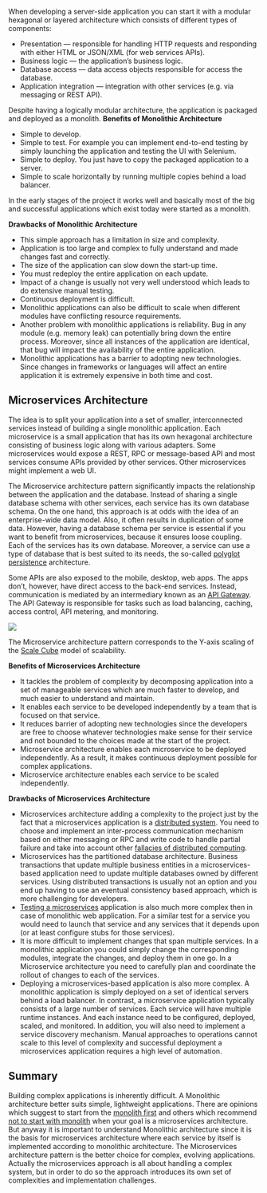 When developing a server-side application you can start it with a modular hexagonal or layered architecture which consists of different types of components:

-   Presentation — responsible for handling HTTP requests and responding with either HTML or JSON/XML (for web services APIs).
-   Business logic — the application’s business logic.
-   Database access — data access objects responsible for access the database.
-   Application integration — integration with other services (e.g. via messaging or REST API).

Despite having a logically modular architecture, the application is packaged and deployed as a monolith.  **Benefits of Monolithic Architecture**

-   Simple to develop.
-   Simple to test. For example you can implement end-to-end testing by simply launching the application and testing the UI with Selenium.
-   Simple to deploy. You just have to copy the packaged application to a server.
-   Simple to scale horizontally by running multiple copies behind a load balancer.

In the early stages of the project it works well and basically most of the big and successful applications which exist today were started as a monolith.

**Drawbacks of Monolithic Architecture**

-   This simple approach has a limitation in size and complexity.
-   Application is too large and complex to fully understand and made changes fast and correctly.
-   The size of the application can slow down the start-up time.
-   You must redeploy the entire application on each update.
-   Impact of a change is usually not very well understood which leads to do extensive manual testing.
-   Continuous deployment is difficult.
-   Monolithic applications can also be difficult to scale when different modules have conflicting resource requirements.
-   Another problem with monolithic applications is reliability. Bug in any module (e.g. memory leak) can potentially bring down the entire process. Moreover, since all instances of the application are identical, that bug will impact the availability of the entire application.
-   Monolithic applications has a barrier to adopting new technologies. Since changes in frameworks or languages will affect an entire application it is extremely expensive in both time and cost.

## Microservices Architecture

The idea is to split your application into a set of smaller, interconnected services instead of building a single monolithic application. Each microservice is a small application that has its own hexagonal architecture consisting of business logic along with various adapters. Some microservices would expose a REST, RPC or message-based API and most services consume APIs provided by other services. Other microservices might implement a web UI.

The Microservice architecture pattern significantly impacts the relationship between the application and the database. Instead of sharing a single database schema with other services, each service has its own database schema. On the one hand, this approach is at odds with the idea of an enterprise-wide data model. Also, it often results in duplication of some data. However, having a database schema per service is essential if you want to benefit from microservices, because it ensures loose coupling. Each of the services has its own database. Moreover, a service can use a type of database that is best suited to its needs, the so-called  [polyglot persistence](http://www.infoq.com/presentations/The-Evolving-Panorama-of-Data)  architecture.

Some APIs are also exposed to the mobile, desktop, web apps. The apps don’t, however, have direct access to the back-end services. Instead, communication is mediated by an intermediary known as an  [API Gateway](https://www.linkedin.com/pulse/api-gateway-pattern-ronen-hamias). The API Gateway is responsible for tasks such as load balancing, caching, access control, API metering, and monitoring.

![](https://miro.medium.com/max/60/0*nQZhIgz34givPDhY.png?q=20)

The Microservice architecture pattern corresponds to the Y-axis scaling of the  [Scale Cube](http://microservices.io/articles/scalecube.html)  model of scalability.

**Benefits of Microservices Architecture**

-   It tackles the problem of complexity by decomposing application into a set of manageable services which are much faster to develop, and much easier to understand and maintain.
-   It enables each service to be developed independently by a team that is focused on that service.
-   It reduces barrier of adopting new technologies since the developers are free to choose whatever technologies make sense for their service and not bounded to the choices made at the start of the project.
-   Microservice architecture enables each microservice to be deployed independently. As a result, it makes continuous deployment possible for complex applications.
-   Microservice architecture enables each service to be scaled independently.

**Drawbacks of Microservices Architecture**

-   Microservices architecture adding a complexity to the project just by the fact that a microservices application is a  [distributed system](http://www.antonkharenko.com/2015/06/notes-on-distributed-vs-non-distributed.html). You need to choose and implement an inter-process communication mechanism based on either messaging or RPC and write code to handle partial failure and take into account other  [fallacies of distributed computing](http://www.antonkharenko.com/2015/06/notes-on-fallacies-of-distributed.html).
-   Microservices has the partitioned database architecture. Business transactions that update multiple business entities in a microservices-based application need to update multiple databases owned by different services. Using distributed transactions is usually not an option and you end up having to use an eventual consistency based approach, which is more challenging for developers.
-   [Testing a microservices](http://martinfowler.com/articles/microservice-testing/)  application is also much more complex then in case of monolithic web application. For a similar test for a service you would need to launch that service and any services that it depends upon (or at least configure stubs for those services).
-   It is more difficult to implement changes that span multiple services. In a monolithic application you could simply change the corresponding modules, integrate the changes, and deploy them in one go. In a Microservice architecture you need to carefully plan and coordinate the rollout of changes to each of the services.
-   Deploying a microservices-based application is also more complex. A monolithic application is simply deployed on a set of identical servers behind a load balancer. In contrast, a microservice application typically consists of a large number of services. Each service will have multiple runtime instances. And each instance need to be configured, deployed, scaled, and monitored. In addition, you will also need to implement a service discovery mechanism. Manual approaches to operations cannot scale to this level of complexity and successful deployment a microservices application requires a high level of automation.

## Summary

Building complex applications is inherently difficult. A Monolithic architecture better suits simple, lightweight applications. There are opinions which suggest to start from the  [monolith first](http://martinfowler.com/bliki/MonolithFirst.html)  and others which recommend  [not to start with monolith](http://martinfowler.com/articles/dont-start-monolith.html)  when your goal is a microservices architecture. But anyway it is important to understand Monolithic architecture since it is the basis for microservices architecture where each service by itself is implemented according to monolithic architecture. The Microservices architecture pattern is the better choice for complex, evolving applications. Actually the microservices approach is all about handling a complex system, but in order to do so the approach introduces its own set of complexities and implementation challenges.
